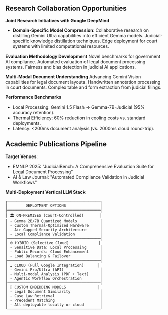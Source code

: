 ## Research Collaboration Opportunities

**Joint Research Initiatives with Google DeepMind**

- **Domain-Specific Model Compression**:
    Collaborative research on distilling Gemini Ultra capabilities into efficient Gemma models.
    Judicial-specific knowledge distillation techniques.
    Edge deployment for court systems with limited computational resources.

**Evaluation Methodology Development**
    Novel benchmarks for government AI compliance.
    Automated evaluation of legal document processing systems.
    Fairness and bias detection in judicial AI applications.

**Multi-Modal Document Understanding**
    Advancing Gemini Vision capabilities for legal document layouts.
    Handwritten annotation processing in court documents.
    Complex table and form extraction from judicial filings.

**Performance Benchmarks**
- Local Processing: Gemini 1.5 Flash → Gemma-7B-Judicial (95% accuracy retention).
- Thermal Efficiency: 60% reduction in cooling costs vs. standard deployments.
- Latency: <200ms document analysis (vs. 2000ms cloud round-trip).

## Academic Publications Pipeline

**Target Venues**:
- EMNLP 2025: "JudicialBench: A Comprehensive Evaluation Suite for Legal Document Processing"
- AI & Law Journal: "Automated Compliance Validation in Judicial Workflows"

**Multi-Deployment Vertical LLM Stack**

```
┌─────────────────────────────────────────┐
│        DEPLOYMENT OPTIONS               │
├─────────────────────────────────────────┤
│ 🏛️ ON-PREMISES (Court-Controlled)       │
│ - Gemma 2B/7B Quantized Models          │
│ - Custom Thermal-Optimized Hardware     │
│ - Air-Gapped Security Architecture      │
│ - Local Compliance Validation           │
├─────────────────────────────────────────┤
│ 🌐 HYBRID (Selective Cloud)             │
│ - Sensitive Data: Local Processing      │
│ - Public Records: Cloud Enhancement     │
│ - Load Balancing & Failover             │
├─────────────────────────────────────────┤
│ ☁️ CLOUD (Full Google Integration)      │
│ - Gemini Pro/Ultra (API)                │
│ - Multi-modal Analysis (PDF + Text)     │
│ - Agentic Workflow Orchestration        │
├─────────────────────────────────────────┤
│ 🔧 CUSTOM EMBEDDING MODELS              │
│ - Legal Document Similarity             │
│ - Case Law Retrieval                    │
│ - Precedent Matching                    │
│ - All deployable locally or cloud       │
└─────────────────────────────────────────┘
```
